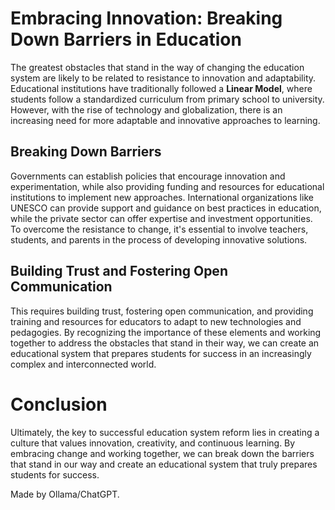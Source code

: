 **Embracing Innovation: Breaking Down Barriers in Education**
=====================================================


The greatest obstacles that stand in the way of changing the education system are likely to be related to resistance to innovation and adaptability. Educational institutions have traditionally followed a **Linear Model**, where students follow a standardized curriculum from primary school to university. However, with the rise of technology and globalization, there is an increasing need for more adaptable and innovative approaches to learning.


**Breaking Down Barriers**
-------------------------

Governments can establish policies that encourage innovation and experimentation, while also providing funding and resources for educational institutions to implement new approaches. International organizations like UNESCO can provide support and guidance on best practices in education, while the private sector can offer expertise and investment opportunities. To overcome the resistance to change, it's essential to involve teachers, students, and parents in the process of developing innovative solutions.


**Building Trust and Fostering Open Communication**
------------------------------------------------


This requires building trust, fostering open communication, and providing training and resources for educators to adapt to new technologies and pedagogies. By recognizing the importance of these elements and working together to address the obstacles that stand in their way, we can create an educational system that prepares students for success in an increasingly complex and interconnected world.


**Conclusion**
==========


Ultimately, the key to successful education system reform lies in creating a culture that values innovation, creativity, and continuous learning. By embracing change and working together, we can break down the barriers that stand in our way and create an educational system that truly prepares students for success.

Made by Ollama/ChatGPT.